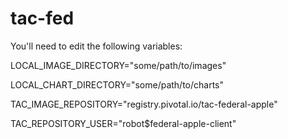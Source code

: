 # tac-fed

You'll need to edit the following variables:

LOCAL_IMAGE_DIRECTORY="some/path/to/images"

LOCAL_CHART_DIRECTORY="some/path/to/charts"

TAC_IMAGE_REPOSITORY="registry.pivotal.io/tac-federal-apple"

TAC_REPOSITORY_USER="robot\$federal-apple-client"
